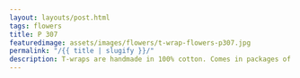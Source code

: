 ```yaml
---
layout: layouts/post.html
tags: flowers
title: P 307
featuredimage: assets/images/flowers/t-wrap-flowers-p307.jpg
permalink: "/{{ title | slugify }}/"
description: T-wraps are handmade in 100% cotton. Comes in packages of 10 pieces of the same design. Probably the worlds best commercial for any Fun Park.
---
```

